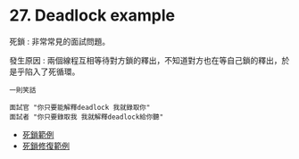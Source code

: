 # 27. Deadlock example

死鎖 : 非常常見的面試問題。

發生原因 : 兩個線程互相等待對方鎖的釋出，不知道對方也在等自己鎖的釋出，於是乎陷入了死循環。

```
一則笑話

面試官 "你只要能解釋deadlock 我就錄取你"
面試者 "你只要錄取我 我就解釋deadlock給你聽"
```

- [死鎖範例](/sourcecode/src/main/java/_27/DeadLock.java)
- [死鎖修復範例](/sourcecode/src/main/java/_27/DeadLockFix.java)
